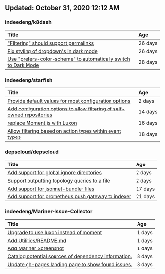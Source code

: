 ## Updated: October 31, 2020 12:12 AM


### indeedeng/k8dash
|**Title**|**Age**|
|:----|:----|
|["Filtering" should support permalinks](https://github.com/indeedeng/k8dash/issues/153)|26&nbsp;days|
|[Fix styling of dropdown's in dark mode](https://github.com/indeedeng/k8dash/issues/152)|26&nbsp;days|
|[Use "prefers-color-scheme" to automatically switch to Dark Mode](https://github.com/indeedeng/k8dash/issues/144)|28&nbsp;days|


### indeedeng/starfish
|**Title**|**Age**|
|:----|:----|
|[Provide default values for most configuration options](https://github.com/indeedeng/starfish/issues/78)|2&nbsp;days|
|[Add configuration options to allow filtering of self-owned repositories](https://github.com/indeedeng/starfish/issues/65)|14&nbsp;days|
|[replace Moment.js with Luxon](https://github.com/indeedeng/starfish/issues/60)|16&nbsp;days|
|[Allow filtering based on action types within event types](https://github.com/indeedeng/starfish/issues/58)|18&nbsp;days|


### depscloud/depscloud
|**Title**|**Age**|
|:----|:----|
|[Add support for global ignore directories](https://github.com/depscloud/depscloud/issues/137)|2&nbsp;days|
|[Support outputting topology queries to a file](https://github.com/depscloud/depscloud/issues/135)|2&nbsp;days|
|[Add support for jsonnet-bundler files](https://github.com/depscloud/depscloud/issues/115)|17&nbsp;days|
|[Add support for prometheus push gateway to indexer](https://github.com/depscloud/depscloud/issues/108)|21&nbsp;days|


### indeedeng/Mariner-Issue-Collector
|**Title**|**Age**|
|:----|:----|
|[Upgrade to use luxon instead of moment](https://github.com/indeedeng/Mariner-Issue-Collector/issues/31)|1&nbsp;days|
|[Add Utilities/README.md](https://github.com/indeedeng/Mariner-Issue-Collector/issues/30)|1&nbsp;days|
|[Add Mariner Screenshot](https://github.com/indeedeng/Mariner-Issue-Collector/issues/29)|1&nbsp;days|
|[Catalog potential sources of dependency information.](https://github.com/indeedeng/Mariner-Issue-Collector/issues/19)|8&nbsp;days|
|[Update gh-pages landing page to show found issues.](https://github.com/indeedeng/Mariner-Issue-Collector/issues/15)|8&nbsp;days|